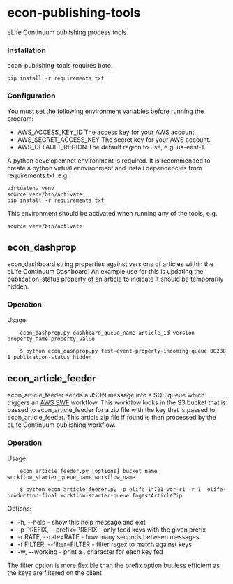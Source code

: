 # econ-publishing-tools

eLife Continuum publishing process tools

### Installation

econ-publishing-tools requires boto. 

    pip install -r requirements.txt 

### Configuration

You must set the following environment variables before running the program:

* AWS_ACCESS_KEY_ID The access key for your AWS account.
* AWS_SECRET_ACCESS_KEY The secret key for your AWS account.
* AWS_DEFAULT_REGION The default region to use, e.g. us-east-1.

A python developemnet environment is required. It is recommended to create a python virtual ennvironment and 
install dependencies from requirements.txt .e.g.
 
    virtualenv venv
    source venv/bin/activate
    pip install -r requirements.txt
    
This environment should be activated when running any of the tools, e.g.

    source venv/bin/activate

## econ_dashprop

econ_dashboard string properties against versions of articles within the eLife Continuum Dashboard.
An example use for this is updating the publication-status property of an article to indicate it should be temporarily hidden.

### Operation

Usage:
```
    econ_dashprop.py dashboard_queue_name article_id version property_name property_value 

    $ python econ_dashprop.py test-event-property-incoming-queue 00288 1 publication-status hidden
``` 

## econ_article_feeder

econ_article_feeder sends a JSON message into a SQS queue which triggers an [AWS SWF](https://aws.amazon.com/swf/) workflow. This workflow looks in the S3 bucket that is passed to econ_article_feeder for a zip file with the key that is passed to econ_article_feeder. This article zip file if found is then processed by the eLife Continuum publishing workflow.

### Operation

Usage:
```
    econ_article_feeder.py [options] bucket_name workflow_starter_queue_name workflow_name

    $ python econ_article_feeder.py -p elife-14721-vor-r1 -r 1  elife-production-final workflow-starter-queue IngestArticleZip
```
    
Options:

*  -h, --help  - show this help message and exit
*  -p PREFIX, --prefix=PREFIX   - only feed keys with the given prefix
*  -r RATE, --rate=RATE  - how many seconds between messages
*  -f FILTER, --filter=FILTER  - filter regex to match against keys
*  -w, --working - print a . character for each key fed

The filter option is more flexible than the prefix option but less efficient as the keys are filtered on the client
